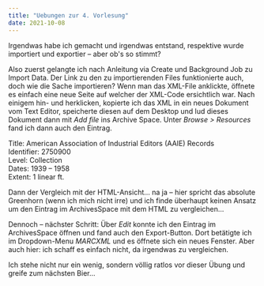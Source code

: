 ```yaml
---
title: "Uebungen zur 4. Vorlesung"
date: 2021-10-08
---
```


Irgendwas habe ich gemacht und irgendwas entstand, respektive wurde importiert und exportier – aber ob's so stimmt?

Also zuerst gelangte ich nach Anleitung via Create und Background Job zu Import Data.
Der Link zu den zu importierenden Files funktionierte auch, doch wie die Sache importieren? Wenn man das XML-File anklickte, öffnete es einfach eine neue Seite auf welcher der XML-Code ersichtlich war. Nach einigem hin- und herklicken, kopierte ich das XML in ein neues Dokument vom Text Editor, speicherte diesen auf dem Desktop und lud dieses Dokument dann mit *Add file* ins Archive Space. 
Unter *Browse > Resources* fand ich dann auch den Eintrag.

Title: American Association of Industrial Editors (AAIE) Records   
Identifier: 2750900   
Level: Collection   
Dates: 1939 – 1958   
Extent: 1 linear ft.   

Dann der Vergleich mit der HTML-Ansicht... na ja – hier spricht das absolute Greenhorn (wenn ich mich nicht irre) und ich finde überhaupt keinen Ansatz um den Eintrag im ArchivesSpace mit dem HTML zu vergleichen...

Dennoch – nächster Schritt:
Über *Edit* konnte ich den Eintrag im ArchivesSpace öffnen und fand auch den Export-Button. Dort betätigte ich im Dropdown-Menu *MARCXML* und es öffnete sich ein neues Fenster. Aber auch hier: ich schaff es einfach nicht, da irgendwas zu vergleichen.

Ich stehe nicht nur ein wenig, sondern völlig ratlos vor dieser Übung und greife zum nächsten Bier...

